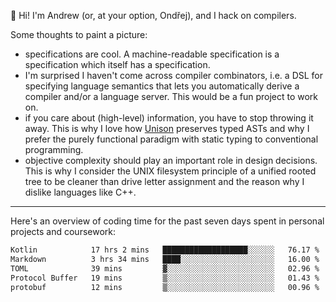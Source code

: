 :wave: Hi! I'm Andrew (or, at your option, Ondřej), and I hack on compilers. 

Some thoughts to paint a picture:
- specifications are cool. A machine-readable specification is a specification which itself has a specification.
- I'm surprised I haven't come across compiler combinators, i.e. a DSL for specifying language semantics that lets you automatically derive a compiler and/or a language server. This would be a fun project to work on.
- if you care about (high-level) information, you have to stop throwing it away. This is why I love how [Unison](https://github.com/unisonweb/unison) preserves typed ASTs and why I prefer the purely functional paradigm with static typing to conventional programming.
- objective complexity should play an important role in design decisions. This is why I consider the UNIX filesystem principle of a unified rooted tree to be cleaner than drive letter assignment and the reason why I dislike languages like C++.

---

Here's an overview of coding time for the past seven days spent in personal projects and coursework:
<!--START_SECTION:waka-->

```txt
Kotlin            17 hrs 2 mins   ███████████████████░░░░░░   76.17 %
Markdown          3 hrs 34 mins   ████░░░░░░░░░░░░░░░░░░░░░   16.00 %
TOML              39 mins         ▓░░░░░░░░░░░░░░░░░░░░░░░░   02.96 %
Protocol Buffer   19 mins         ▒░░░░░░░░░░░░░░░░░░░░░░░░   01.43 %
protobuf          12 mins         ▒░░░░░░░░░░░░░░░░░░░░░░░░   00.96 %
```

<!--END_SECTION:waka-->

<!--
**viluon/viluon** is a ✨ _special_ ✨ repository because its `README.md` (this file) appears on your GitHub profile.

Here are some ideas to get you started:

- 🔭 I’m currently working on ...
- 🌱 I’m currently learning ...
- 👯 I’m looking to collaborate on ...
- 🤔 I’m looking for help with ...
- 💬 Ask me about ...
- 📫 How to reach me: ...
- 😄 Pronouns: ...
- ⚡ Fun fact: ...
-->
